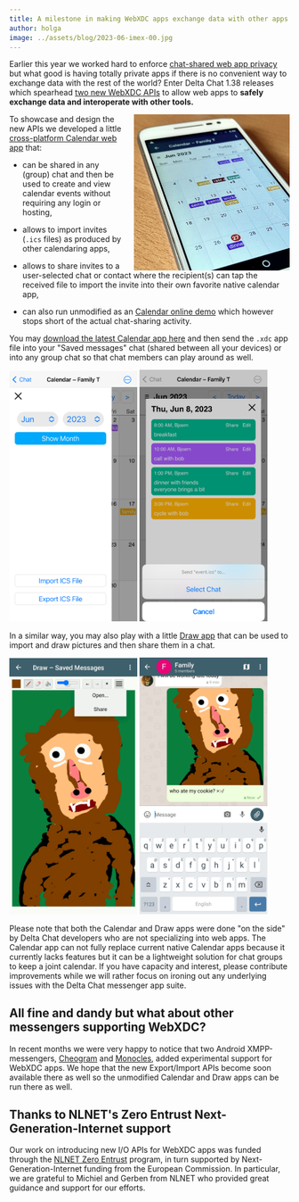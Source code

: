 ```yaml
---
title: A milestone in making WebXDC apps exchange data with other apps
author: holga 
image: ../assets/blog/2023-06-imex-00.jpg
---
```


Earlier this year we worked hard to enforce [chat-shared web app privacy](https://delta.chat/en/2023-05-22-webxdc-security) 
but what good is having totally private apps if there is no convenient way to exchange data with the rest of the world? 
Enter Delta Chat 1.38 releases which spearhead [two new WebXDC APIs](https://docs.webxdc.org/spec.html#sendtochat) 
to allow web apps to **safely exchange data and interoperate with other tools.**

<img src="../assets/blog/2023-06-imex-00.jpg" width="280" style="float:right; margin-left:1em;" />

To showcase and design the new APIs we developed a little [cross-platform Calendar web app](https://github.com/webxdc/calendar/) that: 

- can be shared in any (group) chat and then be used to create
  and view calendar events without requiring any login or hosting, 

- allows to import invites (`.ics` files) as produced by other calendaring apps, 

- allows to share invites to a user-selected chat or contact 
  where the recipient(s) can tap the received file 
  to import the invite into their own favorite native calendar app, 

- can also run unmodified as an [Calendar online demo](https://webxdc.github.io/calendar/) 
  which however stops short of the actual chat-sharing activity. 

You may [download the latest Calendar app here](https://github.com/webxdc/calendar/releases/latest/download/calendar.xdc) 
and then send the `.xdc` app file into your "Saved messages" chat (shared between all your devices) or into any group chat so that chat members can play around as well. 

<img src="../assets/blog/2023-06-imex-01.png" width="230" />
<img src="../assets/blog/2023-06-imex-03.png" width="230" />


In a similar way, you may also play with a little [Draw app](https://github.com/webxdc/draw.xdc/releases/download/latest/draw.xdc) that can be used to import and draw pictures and then share them in a chat.

<img src="../assets/blog/2023-06-imex-04.png" width="230" />
<img src="../assets/blog/2023-06-imex-05.png" width="230" />

Please note that both the Calendar and Draw apps were done "on the side" 
by Delta Chat developers who are not specializing into web apps. 
The Calendar app can not fully replace current native Calendar apps 
because it currently lacks features but it can be a lightweight solution 
for chat groups to keep a joint calendar. 
If you have capacity and interest, please contribute improvements 
while we will rather focus on ironing out any underlying issues 
with the Delta Chat messenger app suite. 


## All fine and dandy but what about other messengers supporting WebXDC? 

In recent months we were very happy to notice that 
two Android XMPP-messengers, [Cheogram](https://cheogram.com/) and [Monocles](https://monocles.wiki/index.php?title=Main_Page),
added experimental support for WebXDC apps. 
We hope that the new Export/Import APIs become soon available there as well 
so the unmodified Calendar and Draw apps can be run there as well.


## Thanks to NLNET's Zero Entrust Next-Generation-Internet support 

Our work on introducing new I/O APIs for WebXDC apps was funded 
through the [NLNET Zero Entrust](https://nlnet.nl/entrust/) program,
in turn supported by Next-Generation-Internet funding from the European Commission. 
In particular, we are grateful to Michiel and Gerben from NLNET 
who provided great guidance and support for our efforts. 
